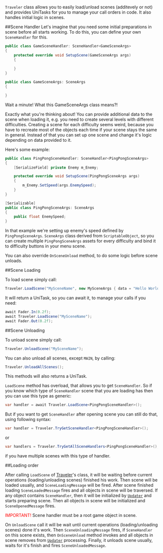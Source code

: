 `Traveler` class allows you to easily load/unload scenes (additevely or not) and provides UniTasks for you to manage your call orders in code. It also handles initial logic in scenes.

##Scene Handler
Let's imagine that you need some initial preparations in scene before all starts working. To do this, you can define your own `SceneHandler` for this.

```C#
public class GameSceneHandler: SceneHandler<GameSceneArgs>
{
    protected override void SetupScene(GameSceneArgs args)
    {
        
    }
}

public class GameSceneArgs: SceneArgs
{

}
```

Wait a minute! What this GameSceneArgs class means?! 

Exactly what you're thinking about! You can provide additional data to the scene when loading it, e.g. you need to create several levels with different difficulties. Creating a scene for each difficulty seems weird, because you have to recreate most of the objects each time if your scene stays the same in general. Instead of that you can set up one scene and change it's logic depending on data provided to it.

Here's some example:

```C#
public class PingPongSceneHandler: SceneHandler<PingPongSceneArgs>
{
    [SerializeField] private Enemy m_Enemy;

    protected override void SetupScene(PingPongSceneArgs args)
    {
        m_Enemy.SetSpeed(args.EnemySpeed);
    }
}

[Serializable]
public class PingPongSceneArgs: SceneArgs
{
    public float EnemySpeed;
}
```

In that example we're setting up enemy's speed defined by `PingPongSceneArgs`. `SceneArgs` class derived from `ScriptableObject`, so you can create multiple `PingPongSceneArgs` assets for every difficulty and bind it to difficulty buttons in your menu scene.

You can also override `OnSceneUnload` method, to do some logic before scene unloads.

##Scene Loading

To load scene simply call:

```C#
Traveler.LoadScene("MySceneName", new MySceneArgs { data = "Hello World!" });
```

It will return a UniTask, so you can await it, to manage your calls if you need:

```C#
await Fader.In(0.2f); 
await Traveler.LoadScene("MySceneName");
await Fader.Out(0.2f);
```

##Scene Unloading

To unload scene simply call:

```C#
Traveler.UnloadScene("MySceneName");
```

You can also unload all scenes, except `MAIN`, by calling:

```C#
Traveler.UnloadAllScenes();
```

This methods will also returns a UniTask.

`LoadScene` method has overload, that allows you to get `SceneHandler`. So if you know which type of `SceneHandler` scene that you are loading has then you can use this type as generic:

```C#
var handler = await Traveler.LoadScene<PingPongSceneHandler>();
```

But if you want to get `SceneHandler` after opening scene you can still do that, using following syntax:

```C#
var handler = Traveler.TryGetSceneHandler<PingPongSceneHandler>();
```

or

```C#
var handlers = Traveler.TryGetAllSceneHandlers<PingPongSceneHandler>();
```
if you have multiple scenes with this type of handler.

##Loading order

After calling `LoadScene` of [Traveler](traveler.md)'s class, it will be waiting before current operations (loading/unloading scenes) finished his work. Then scene will be loaded usually, and `SceneLoadingMessage` will be fired. After scene finished loading `SceneLoadedMessage` fires and all objects in scene will be traversed. If any object contains `SceneHandler`, then it will be initialized by [`Updater`](updater.md) and starts preparing scene. Then all objects in scene will be initialized and `SceneOpenedMessage` fires.

<span style="color:red">IMPORTANT!</span> Scene handler must be a root game object in scene.

On `UnloadScene` call it will be wait until current operations (loading/unloading scenes) done it's work. Then `SceneUnloadingMessage` fires, if `SceneHandler` on this scene exists, then `OnSceneUnload` method invokes and all objects in scene removes from [`Updater`](updater.md) processing. Finally, it unloads scene usually, waits for it's finish and fires `SceneUnloadedMessage`.

